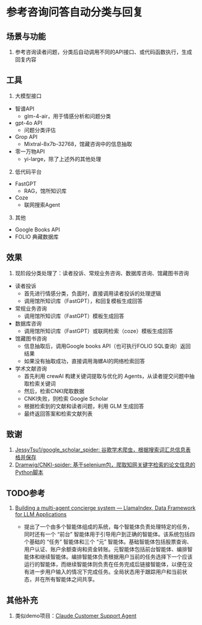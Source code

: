 # 参考咨询问答自动分类与回复

## 场景与功能
1. 参考咨询读者问题，分类后自动调用不同的API接口、或代码函数执行，生成回复内容
   
## 工具
1. 大模型接口
- 智谱API
  - glm-4-air，用于情感分析和问题分类
- gpt-4o API
  - 问题分类评估
- Grop API
  - Mixtral-8x7b-32768，馆藏咨询中的信息抽取
- 零一万物API
  - yi-large，除了上述外的其他处理
2. 低代码平台
- FastGPT
  - RAG，馆所知识库
- Coze
  - 联网搜索Agent
3. 其他
- Google Books API
- FOLIO 典藏数据库
  
## 效果
1. 现阶段分类处理了：读者投诉、常规业务咨询、数据库咨询、馆藏图书咨询
- 读者投诉
  - 首先进行情感分类，负面时，直接调用读者投诉的处理逻辑
  - 调用馆所知识库（FastGPT），和回复模板生成回答
- 常规业务咨询
  - 调用馆所知识库（FastGPT）模板生成回答
- 数据库咨询
  - 调用馆所知识库（FastGPT）或联网检索（coze）模板生成回答
- 馆藏图书咨询
  - 信息抽取后，调用Google books API（也可执行FOLIO SQL查询）返回结果
  - 如果没有抽取成功，直接调用海螺AI的网络检索回答
- 学术文献咨询
  - 首先利用 crewAI 构建关键词提取与优化的 Agents，从读者提交问题中抽取检索关键词
  - 然后，检索CNKI爬取数据
  - CNKI失败，则检索 Google Scholar
  - 根据检索到的文献和读者问题，利用 GLM 生成回答
  - 最终返回答案和检索文献列表


## 致谢

1. [JessyTsu1/google_scholar_spider: 谷歌学术爬虫，根据搜索词汇总信息表格并保存](https://github.com/JessyTsu1/google_scholar_spider)
2. [Dramwig/CNKI-spider: 基于selenium包，爬取知网关键字检索的论文信息的Python脚本](https://github.com/Dramwig/CNKI-spider)


## TODO参考

1. [Building a multi-agent concierge system — LlamaIndex, Data Framework for LLM Applications](https://www.llamaindex.ai/blog/building-a-multi-agent-concierge-system)
   
   - 提出了一个由多个智能体组成的系统，每个智能体负责处理特定的任务，同时还有一个 “前台” 智能体用于引导用户到正确的智能体。该系统包括四个基础的 “任务” 智能体和三个 “元” 智能体。基础智能体包括股票查询、用户认证、账户余额查询和资金转账。元智能体包括前台智能体、编排智能体和继续智能体。编排智能体负责根据用户当前的任务选择下一个应该运行的智能体，而继续智能体则负责在任务完成后链接智能体，以便在没有进一步用户输入的情况下完成任务。全局状态用于跟踪用户和当前状态，并在所有智能体之间共享。


## 其他补充

1. 类似demo项目：[Claude Customer Support Agent](https://github.com/anthropics/anthropic-quickstarts/tree/main/customer-support-agent)